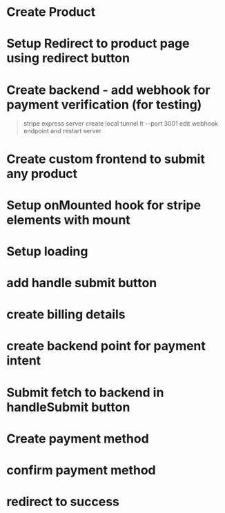 # Create Product
# Setup Redirect to product page using redirect button
# Create backend - add webhook for payment verification (for testing)
> stripe express server
> create local tunnel
> lt --port 3001
> edit webhook endpoint and restart server
# Create custom frontend to submit any product
# Setup onMounted hook for stripe elements with mount
# Setup loading
# add handle submit button 
# create billing details
# create backend point for payment intent
# Submit fetch to backend in handleSubmit button
# Create payment method
# confirm payment method
# redirect to success 


